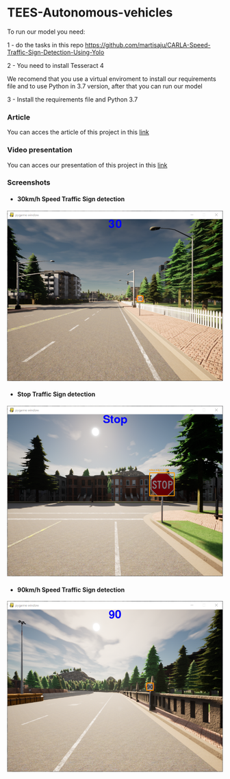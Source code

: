 # TEES-Autonomous-vehicles

To run our model you need:

1 - do the tasks in this repo https://github.com/martisaju/CARLA-Speed-Traffic-Sign-Detection-Using-Yolo

2 - You need to install Tesseract 4

We recomend that you use a virtual enviroment to install our requirements file and to use Python in 3.7 version, after that you can run our model

3 - Install the requirements file and Python 3.7 

### Article

You can acces the article of this project in this [link](https://www.overleaf.com/read/ygwyqtwchpxs)

### Video presentation

You can acces our presentation of this project in this [link](https://youtu.be/VsVs8WCsez0)

### Screenshots 

* #### 30km/h Speed Traffic Sign detection

![img1](images/img1.PNG)

* #### Stop Traffic Sign detection

![img1](images/img2.PNG)

* #### 90km/h Speed Traffic Sign detection

![img1](images/img3.PNG)
